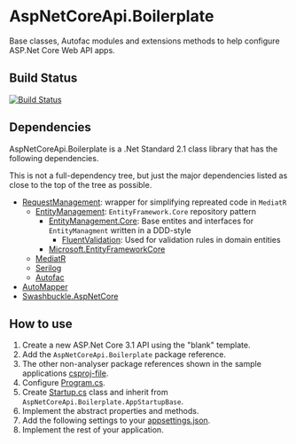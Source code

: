 # AspNetCoreApi.Boilerplate

Base classes, Autofac modules and extensions methods to help configure ASP.Net Core Web API apps.

## Build Status
[![Build Status](https://saji.visualstudio.com/Open%20Source/_apis/build/status/TheMagnificent11.aspnetcoreapi-boilerplate?branchName=master)](https://saji.visualstudio.com/Open%20Source/_build/latest?definitionId=37&branchName=master)

## Dependencies

AspNetCoreApi.Boilerplate is a .Net Standard 2.1 class library that has the following dependencies.

This is not a full-dependency tree, but just the major dependencies listed as close to the top of the tree as possible.

- [RequestManagement](https://www.nuget.org/packages/RequestManagement/): wrapper for simplifying repreated code in `MediatR`
  - [EntityManagement](https://www.nuget.org/packages/EntityManagement/): `EntityFramework.Core` repository pattern
    - [EntityManagement.Core](https://www.nuget.org/packages/EntityManagement.Core/): Base entites and interfaces for `EntityManagment` written in a DDD-style
      - [FluentValidation](https://www.nuget.org/packages/FluentValidation/): Used for validation rules in domain entities
    - [Microsoft.EntityFrameworkCore](https://www.nuget.org/packages/Microsoft.EntityFrameworkCore/)
  - [MediatR](https://www.nuget.org/packages/MediatR/)
  - [Serilog](https://www.nuget.org/packages/Serilog/)
  - [Autofac](https://www.nuget.org/packages/Autofac/)
- [AutoMapper](https://www.nuget.org/packages/AutoMapper/)
- [Swashbuckle.AspNetCore](https://www.nuget.org/packages/Swashbuckle.AspNetCore/)

## How to use

1. Create a new ASP.Net Core 3.1 API using the "blank" template.
2. Add the `AspNetCoreApi.Boilerplate` package reference.
3. The other non-analyser package references shown in the sample applications [csproj-file](/SampleApiWebApp/SampleApiWebApp.csproj).
4. Configure [Program.cs](/SampleApiWebApp/Program.cs).
5. Create [Startup.cs](/SampleApiWebApp/Startup.cs) class and inherit from `AspNetCoreApi.Boilerplate.AppStartupBase`.
6. Implement the abstract properties and methods.
7. Add the following settings to your [appsettings.json](/SampleApiWebApp/appsettings.json).
8. Implement the rest of your application.
  